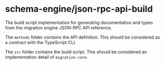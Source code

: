 # schema-engine/json-rpc-api-build

The build script implementation for generating documentation and types from the
migration engine JSON-RPC API reference.

The `methods` folder contains the API definition. This should be considered as
a _contract_ with the TypeScript CLI.

The `src` folder contains the build script. This should be considered an
implementation detail of `migration-core`.
